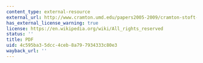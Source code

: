 ```yaml
---
content_type: external-resource
external_url: http://www.cramton.umd.edu/papers2005-2009/cramton-stoft-colombia-firm-energy-market.pdf
has_external_license_warning: true
license: https://en.wikipedia.org/wiki/All_rights_reserved
status: ''
title: PDF
uid: 4c595ba3-5dcc-4ceb-8a79-7934333c80e3
wayback_url: ''
---
```

